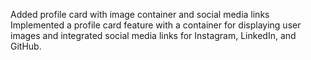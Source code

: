 Added profile card with image container and social media links
Implemented a profile card feature with a container for displaying user images and integrated social media links for Instagram, LinkedIn, and GitHub.
